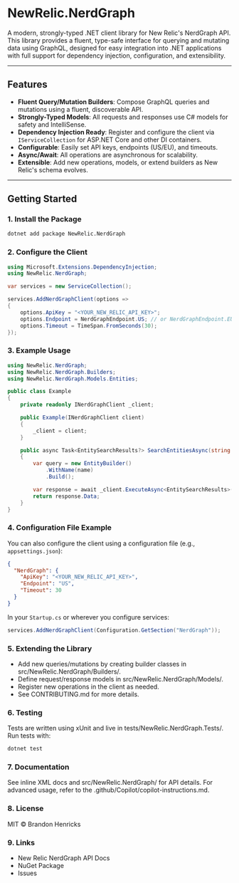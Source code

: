 # NewRelic.NerdGraph

A modern, strongly-typed .NET client library for New Relic's NerdGraph API. This library provides a fluent, type-safe interface for querying and mutating data using GraphQL, designed for easy integration into .NET applications with full support for dependency injection, configuration, and extensibility.

---

## Features

- **Fluent Query/Mutation Builders**: Compose GraphQL queries and mutations using a fluent, discoverable API.
- **Strongly-Typed Models**: All requests and responses use C# models for safety and IntelliSense.
- **Dependency Injection Ready**: Register and configure the client via `IServiceCollection` for ASP.NET Core and other DI containers.
- **Configurable**: Easily set API keys, endpoints (US/EU), and timeouts.
- **Async/Await**: All operations are asynchronous for scalability.
- **Extensible**: Add new operations, models, or extend builders as New Relic's schema evolves.

---

## Getting Started

### 1. Install the Package

```sh
dotnet add package NewRelic.NerdGraph
```

### 2. Configure the Client

```csharp
using Microsoft.Extensions.DependencyInjection;
using NewRelic.NerdGraph;

var services = new ServiceCollection();

services.AddNerdGraphClient(options =>
{
    options.ApiKey = "<YOUR_NEW_RELIC_API_KEY>";
    options.Endpoint = NerdGraphEndpoint.US; // or NerdGraphEndpoint.EU
    options.Timeout = TimeSpan.FromSeconds(30);
});
```

### 3. Example Usage

```csharp
using NewRelic.NerdGraph;
using NewRelic.NerdGraph.Builders;
using NewRelic.NerdGraph.Models.Entities;

public class Example
{
    private readonly INerdGraphClient _client;

    public Example(INerdGraphClient client)
    {
        _client = client;
    }

    public async Task<EntitySearchResults?> SearchEntitiesAsync(string name)
    {
        var query = new EntityBuilder()
            .WithName(name)
            .Build();

        var response = await _client.ExecuteAsync<EntitySearchResults>(query);
        return response.Data;
    }
}
```

### 4. Configuration File Example

You can also configure the client using a configuration file (e.g., `appsettings.json`):

```json
{
  "NerdGraph": {
    "ApiKey": "<YOUR_NEW_RELIC_API_KEY>",
    "Endpoint": "US",
    "Timeout": 30
  }
}
```

In your `Startup.cs` or wherever you configure services:

```csharp
services.AddNerdGraphClient(Configuration.GetSection("NerdGraph"));
```

### 5. Extending the Library

- Add new queries/mutations by creating builder classes in src/NewRelic.NerdGraph/Builders/.
- Define request/response models in src/NewRelic.NerdGraph/Models/.
- Register new operations in the client as needed.
- See CONTRIBUTING.md for more details.

### 6. Testing

Tests are written using xUnit and live in tests/NewRelic.NerdGraph.Tests/.
Run tests with:

```sh
dotnet test
```

### 7. Documentation

See inline XML docs and src/NewRelic.NerdGraph/ for API details.
For advanced usage, refer to the .github/Copilot/copilot-instructions.md.

### 8. License

MIT © Brandon Henricks

### 9. Links

- New Relic NerdGraph API Docs
- NuGet Package
- Issues
